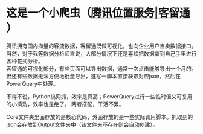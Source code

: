 # 这是一个小爬虫（[腾讯位置服务|客留通](https://heat.qq.com/mall) ）
腾讯拥有国内海量的客流数据，客留通既做可视化，也向企业用户售卖数据接口。  
当然，对于我等数据分析师来说，大部分情况下还是喜欢把数据拿到自己手里进行各种花式分析。  
客留通的可视化部分，有些页面可以导出数据，通常一次点击能够导出一个月的。但还有些数据无法方便地批量导出，遂写一脚本直接获取对应json，然后在PowerQuery中处理。

不得不说，Python搞网抓，效率是真高；PowerQuery进行一些临时但又可复用的小清洗，效率也是绝了。
两者搭配，干活不累。

Core文件夹里面存放的是核心代码，外面存放的是一些实际调用脚本。抓取到的json会存放到Output文件夹中（该文件夹不存在则会自动创建）。